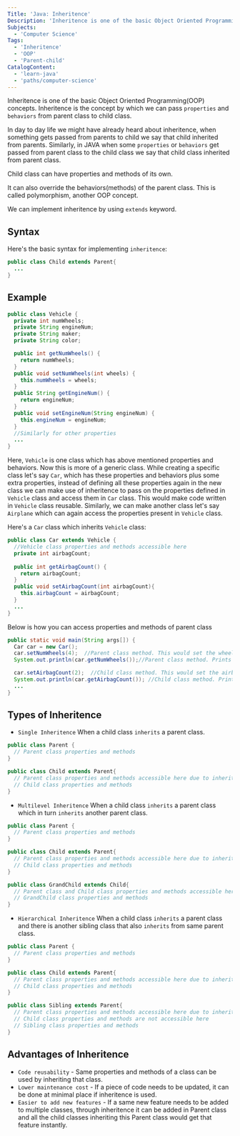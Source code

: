 ```yaml
---
Title: 'Java: Inheritence'
Description: 'Inheritence is one of the basic Object Oriented Programming(OOP) concepts'
Subjects:
  - 'Computer Science'
Tags:
  - 'Inheritence'
  - 'OOP'
  - 'Parent-child'
CatalogContent:
  - 'learn-java'
  - 'paths/computer-science'
---
```


Inheritence is one of the basic Object Oriented Programming(OOP) concepts. Inheritence is the concept by which we can pass `properties` and `behaviors` from parent class to child class.

In day to day life we might have already heard about inheritence, when something gets passed from parents to child we say that child inherited from parents. Similarly, in JAVA when some `properties` or `behaviors` get passed from parent class to the child class we say that child class inherited from parent class.

Child class can have properties and methods of its own. 

It can also override the behaviors(methods) of the parent class. This is called polymorphism, another OOP concept.

We can implement inheritence by using `extends` keyword.

## Syntax

Here's the basic syntax for implementing `inheritence`:
```java
public class Child extends Parent{
  ...
}
```
## Example 

```java
public class Vehicle {
  private int numWheels;
  private String engineNum; 
  private String maker;
  private String color;

  public int getNumWheels() {
    return numWheels;
  }
  public void setNumWheels(int wheels) {
    this.numWheels = wheels;
  }
  public String getEngineNum() {
    return engineNum;
  }
  public void setEngineNum(String engineNum) {
    this.engineNum = engineNum;
  }
  //Similarly for other properties
  ...
}
```
Here, `Vehicle` is one class which has above mentioned properties and behaviors. Now this is more of a generic class. While creating a specific class let's say `Car`, which has these properties and behaviors plus some extra properties, instead of defining all these properties again in the new class we can make use of inheritence to pass on the properties defined in `Vehicle` class and access them in `Car` class. This would make code written in `Vehicle` class reusable. Similarly, we can make another class let's say `Airplane` which can again access the properties present in `Vehicle` class.

Here's a `Car` class which inherits `Vehicle` class:

```java
public class Car extends Vehicle {
  //Vehicle class properties and methods accessible here
  private int airbagCount;
  
  public int getAirbagCount() {
    return airbagCount;
  }
  public void setAirbagCount(int airbagCount){
    this.airbagCount = airbagCount;
  }
  ...
}
```

Below is how you can access properties and methods of parent class
```java
public static void main(String args[]) {
  Car car = new Car();
  car.setNumWheels(4);  //Parent class method. This would set the wheel count to 4
  System.out.println(car.getNumWheels());//Parent class method. Prints numWheels

  car.setAirbagCount(2);  //Child class method. This would set the airbag count
  System.out.println(car.getAirbagCount()); //Child class method. Prints airbag count
  ...
}
```

## Types of Inheritence


- `Single Inheritence` When a child class `inherits` a parent class.

```java
public class Parent {
  // Parent class properties and methods
}

public class Child extends Parent{
  // Parent class properties and methods accessible here due to inheritence
  // Child class properties and methods
}
```
- `Multilevel Inheritence` When a child class `inherits` a parent class which in turn `inherits` another parent class.

```java
public class Parent {
  // Parent class properties and methods
}

public class Child extends Parent{
  // Parent class properties and methods accessible here due to inheritence
  // Child class properties and methods
}

public class GrandChild extends Child{
  // Parent class and Child class properties and methods accessible here due to inheritence
  // GrandChild class properties and methods
}
```
- `Hierarchical Inheritence` When a child class `inherits` a parent class and there is another sibling class that also `inherits` from same parent class.

```java
public class Parent {
  // Parent class properties and methods
}

public class Child extends Parent{
  // Parent class properties and methods accessible here due to inheritence
  // Child class properties and methods
}

public class Sibling extends Parent{
  // Parent class properties and methods accessible here due to inheritence
  // Child class properties and methods are not accessible here
  // Sibling class properties and methods
}
```
## Advantages of Inheritence
- `Code reusability` - Same properties and methods of a class can be used by inheriting that class.
- `Lower maintenance cost` - If a piece of code needs to be updated, it can be done at minimal place if inheritence is used.
- `Easier to add new features` - If a same new feature needs to be added to multiple classes, through inheritence it can be added in Parent class and all the child classes inheriting this Parent class would get that feature instantly.

